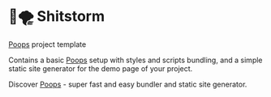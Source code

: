 # 💩🌪️ Shitstorm

[Poops](https://github.com/stamat/poops/) project template

Contains a basic [Poops](https://github.com/stamat/poops/) setup with styles and scripts bundling, and a simple static site generator for the demo page of your project.

Discover [Poops](https://github.com/stamat/poops/) - super fast and easy bundler and static site generator.
